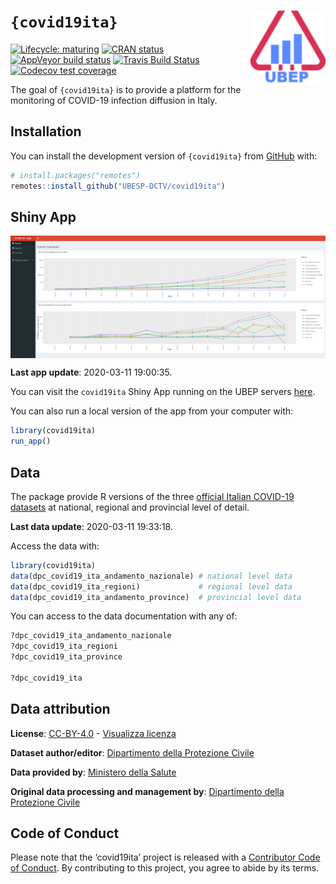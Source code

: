 
<!-- README.md is generated from README.Rmd. Please edit that file -->

# `{covid19ita}` <img src='man/figures/logo.png' align="right" height="120" />

<!-- badges: start -->

[![Lifecycle:
maturing](https://img.shields.io/badge/lifecycle-maturing-blue.svg)](https://www.tidyverse.org/lifecycle/#maturing)
[![CRAN
status](https://www.r-pkg.org/badges/version/covid19ita)](https://CRAN.R-project.org/package=covid19ita)
[![AppVeyor build
status](https://ci.appveyor.com/api/projects/status/github/UBESP-DCTV/covid19ita?branch=master&svg=true)](https://ci.appveyor.com/project/CorradoLanera/covid19ita)
[![Travis Build
Status](https://travis-ci.com/UBESP-DCTV/covid19ita.svg?branch=master)](https://travis-ci.com/UBESP-DCTV/covid19ita)
[![Codecov test
coverage](https://codecov.io/gh/UBESP-DCTV/covid19ita/branch/master/graph/badge.svg)](https://codecov.io/gh/UBESP-DCTV/covid19ita?branch=master)
<!-- badges: end -->

The goal of `{covid19ita}` is to provide a platform for the monitoring
of COVID-19 infection diffusion in Italy.

## Installation

You can install the development version of `{covid19ita}` from
[GitHub](https://github.com/) with:

``` r
# install.packages("remotes")
remotes::install_github("UBESP-DCTV/covid19ita")
```

## Shiny App

<img src='inst/app/www/covid19ita_screen.png' align="center"/>

**Last app update**: 2020-03-11 19:00:35.

You can visit the `covid19ita` Shiny App running on the UBEP servers
[here](https://r-ubesp.dctv.unipd.it/shiny/covid19ita/).

You can also run a local version of the app from your computer with:

``` r
library(covid19ita)
run_app()
```

## Data

The package provide R versions of the three [official Italian COVID-19
datasets](https://github.com/pcm-dpc/COVID-19/) at national, regional
and provincial level of detail.

**Last data update**: 2020-03-11 19:33:18.

Access the data with:

``` r
library(covid19ita)
data(dpc_covid19_ita_andamento_nazionale) # national level data
data(dpc_covid19_ita_regioni)             # regional level data
data(dpc_covid19_ita_andamento_province)  # provincial level data
```

You can access to the data documentation with any of:

``` r
?dpc_covid19_ita_andamento_nazionale
?dpc_covid19_ita_regioni
?dpc_covid19_ita_province

?dpc_covid19_ita
```

## Data attribution

**License**:
[CC-BY-4.0](https://creativecommons.org/licenses/by/4.0/deed.en) -
[Visualizza
licenza](https://github.com/pcm-dpc/COVID-19/blob/master/LICENSE)

**Dataset author/editor**: [Dipartimento della Protezione
Civile](http://www.protezionecivile.it/)

**Data provided by**: [Ministero della
Salute](http://www.salute.gov.it/)

**Original data processing and management by**: [Dipartimento della
Protezione Civile](http://www.protezionecivile.it/)

## Code of Conduct

Please note that the ‘covid19ita’ project is released with a
[Contributor Code of Conduct](CODE_OF_CONDUCT.md). By contributing to
this project, you agree to abide by its terms.

